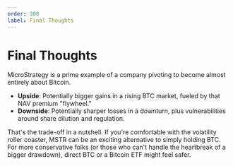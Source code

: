```yaml
---
order: 300
label: Final Thoughts
---
```


# Final Thoughts

MicroStrategy is a prime example of a company pivoting to become almost entirely about Bitcoin.

* **Upside**: Potentially bigger gains in a rising BTC market, fueled by that NAV premium "flywheel."
* **Downside**: Potentially sharper losses in a downturn, plus vulnerabilities around share dilution and regulation.

That's the trade-off in a nutshell. If you're comfortable with the volatility roller coaster, MSTR can be an exciting alternative to simply holding BTC. For more conservative folks (or those who can't handle the heartbreak of a bigger drawdown), direct BTC or a Bitcoin ETF might feel safer.
